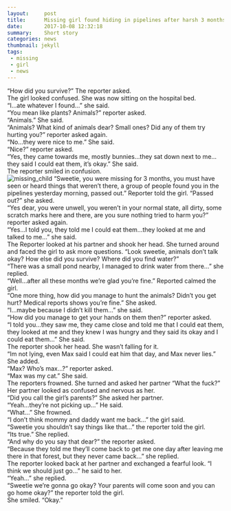 ```yaml
---
layout:     post
title:      Missing girl found hiding in pipelines after harsh 3 months
date:       2017-10-08 12:32:18
summary:    Short story
categories: news
thumbnail: jekyll
tags:
 - missing
 - girl
 - news
---
```


“How did you survive?” The reporter asked. <br>
The girl looked confused. She was now sitting on the hospital bed. <br>
“I…ate whatever I found…” she said. <br>
“You mean like plants? Animals?” reporter asked. <br>
“Animals.” She said. <br>
“Animals? What kind of animals dear? Small ones? Did any of them try hurting you?” reporter asked again. <br>
“No…they were nice to me.” She said. <br>
“Nice?” reporter asked. <br>
“Yes, they came towards me, mostly bunnies…they sat down next to me…they said I could eat them, it’s okay.” She said. <br>
The reporter smiled in confusion. <br>
<img src="https://image.ibb.co/d685BJ/missing_child.jpg" alt="missing_child" border="0">
“Sweetie, you were missing for 3 months, you must have seen or heard things that weren’t there, a group of people found you in the pipelines yesterday morning, passed out.” Reporter told the girl. 
“Passed out?” she asked. <br>
“Yes dear, you were unwell, you weren’t in your normal state, all dirty, some scratch marks here and there, are you sure nothing tried to harm you?” reporter asked again. <br>
“Yes…I told you, they told me I could eat them…they looked at me and talked to me…” she said. <br>
The Reporter looked at his partner and shook her head. She turned around and faced the girl to ask more questions. “Look sweetie, animals don’t talk okay? How else did you survive? Where did you find water?” <br>
“There was a small pond nearby, I managed to drink water from there…” she replied. <br>
“Well…after all these months we’re glad you’re fine.” Reported calmed the girl. <br>
“One more thing, how did you manage to hunt the animals? Didn’t you get hurt? Medical reports shows you’re fine.” She asked. <br>
“I…maybe because I didn’t kill them…” she said. <br>
“How did you manage to get your hands on them then?” reporter asked. <br>
“I told you…they saw me, they came close and told me that I could eat them, they looked at me and they knew I was hungry and they said its okay and I could eat them…” She said. <br>
The reporter shook her head. She wasn’t falling for it. <br>
“Im not lying, even Max said I could eat him that day, and Max never lies.” She added. <br>
“Max? Who’s max…?” reporter asked. <br>
“Max was my cat.” She said. <br>
The reporters frowned. She turned and asked her partner “What the fuck?” Her partner looked as confused and nervous as her. <br>
“Did you call the girl’s parents?” She asked her partner. <br>
“Yeah…they’re not picking up…” He said. <br>
“What…” She frowned. <br>
“I don’t think mommy and daddy want me back…” the girl said. <br>
“Sweetie you shouldn’t say things like that…” the reporter told the girl. <br>
“Its true.” She replied. <br>
“And why do you say that dear?” the reporter asked. <br>
“Because they told me they’ll come back to get me one day after leaving me there in that forest, but they never came back...” she replied. <br>
The reporter looked back at her partner and exchanged a fearful look. “I think we should just go…” he said to her. <br>
“Yeah…” she replied. <br>
“Sweetie we’re gonna go okay? Your parents will come soon and you can go home okay?” the reporter told the girl. <br>
She smiled. “Okay.”<br>

[1]: http://jekyllrb.com/docs/frontmatter/
[2]: http://fortawesome.github.io/Font-Awesome/
[3]: http://imgur.com/
[4]: http://fortawesome.github.io/Font-Awesome/icons/
[5]: http://fortawesome.github.io/Font-Awesome/icon/android/
